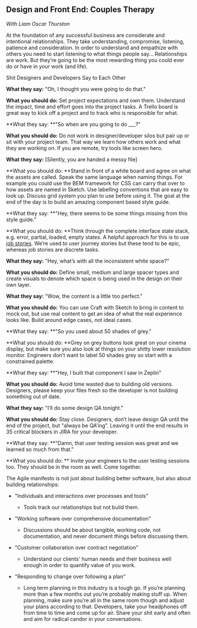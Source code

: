 Design and Front End: Couples Therapy
-------------------------------------
*With Liam Oscar Thurston* 

At the foundation of any successful business are considerate and intentional relationships. They take understanding, compromise, listening, patience and consideration. In order to understand and empathize with others you need to start listening to what things people say… Relationships are work. But they’re going to be the most rewarding thing you could ever do or have in your work (and life).

Shit Designers and Developers Say to Each Other

**What they say:** "Oh, I thought you were going to do that."

**What you should do:** Set project expectations and own them. Understand the impact, time and effort goes into the project tasks. A Trello board is great way to kick off a project and to track who is responsible for what.

**What they say: **"So when are you going to do ___?"

**What you should do:** Do not work in designer/developer silos but pair up or sit with your project team. That way we learn how others work and what they are working on. If you are remote, try tools like screen hero.

**What they say:** [Silently, you are handed a messy file]

**What you should do: **Stand in front of a white board and agree on what the assets are called. Speak the same language when naming things. For example you could use the BEM framework for CSS can carry that over to how assets are named in Sketch. Use labelling conventions that are easy to look up. Discuss grid system you plan to use before using it. The goal at the end of the day is to build an amazing component based style guide.

**What they say: **"Hey, there seems to be some things missing from this style guide."

**What you should do: **Think through the complete interface state stack, e.g. error, partial, loaded, empty states. A helpful approach for this is to use[ job stories](https://blog.intercom.com/accidentally-invented-job-stories/). We’re used to user journey stories but these tend to be epic, whereas job stories are discrete tasks.

**What they say:** "Hey, what’s with all the inconsistent white space?"

**What you should do:** Define small, medium and large spacer types and create visuals to denote which space is being used in the design on their own layer. 

**What they say:** "Wow, the content is a little too perfect."

**What you should do:** You can use Craft with Sketch to bring in content to mock out, but use real content to get an idea of what the real experience looks like. Build around edge cases, not ideal cases.

**What they say: **"So you used about 50 shades of grey."

**What you should do: **Grey on grey buttons look great on your cinema display, but make sure you also look at things on your shitty lower resolution monitor. Engineers don’t want to label 50 shades grey so start with a constrained palette.

**What they say: **"Hey, I built that component I saw in Zeplin"

**What you should do:** Avoid time wasted due to building old versions. Designers, please keep your files fresh so the developer is not building something out of date.

 

**What they say:** "I’ll do some design QA tonight."

**What you should do:** Stay close. Designers, don’t leave design QA until the end of the project, but "always be QA’ing". Leaving it until the end results in 35 critical blockers in JIRA for your developer.

**What they say:  **"Damn, that user testing session was great and we learned so much from that."

**What you should do: ** Invite your engineers to the user testing sessions too. They should be in the room as well. Come together.

The Agile manifesto is not just about building better software, but also about building relationships:

* "Individuals and interactions over processes and tools"

    * Tools track our relationships but not build them.

* "Working software over comprehensive documentation"

    * Discussions should be about tangible, working code, not documentation, and never document things before discussing them.

* "Customer collaboration over contract negotiation"

    * Understand our clients' human needs and their business well enough in order to quantify value of you work.

* "Responding to change over following a plan"

    * Long term planning in this industry is a tough go. If you’re planning more than a few months out you’re probably making stuff up. When planning, make sure you’re all in the same room though and adjust your plans according to that. Developers, take your headphones off from time to time and come up for air. Share your shit early and often and aim for radical candor in your conversations.

